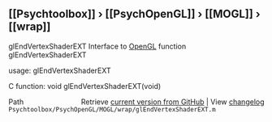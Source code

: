 ## [[Psychtoolbox]] &#8250; [[PsychOpenGL]] &#8250; [[MOGL]] &#8250; [[wrap]]

glEndVertexShaderEXT  Interface to [OpenGL](OpenGL) function glEndVertexShaderEXT  
  
usage:  glEndVertexShaderEXT  
  
C function:  void glEndVertexShaderEXT(void)  




<div class="code_header" style="text-align:right;">
  <span style="float:left;">Path&nbsp;&nbsp;</span> <span class="counter">Retrieve <a href=
  "https://raw.github.com/Psychtoolbox-3/Psychtoolbox-3/beta/Psychtoolbox/PsychOpenGL/MOGL/wrap/glEndVertexShaderEXT.m">current version from GitHub</a> | View <a href=
  "https://github.com/Psychtoolbox-3/Psychtoolbox-3/commits/beta/Psychtoolbox/PsychOpenGL/MOGL/wrap/glEndVertexShaderEXT.m">changelog</a></span>
</div>
<div class="code">
  <code>Psychtoolbox/PsychOpenGL/MOGL/wrap/glEndVertexShaderEXT.m</code>
</div>


